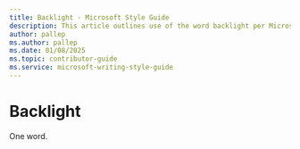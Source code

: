 ```yaml
---
title: Backlight - Microsoft Style Guide
description: This article outlines use of the word backlight per Microsoft style guidelines.
author: pallep
ms.author: pallep
ms.date: 01/08/2025
ms.topic: contributor-guide
ms.service: microsoft-writing-style-guide
---
```


# Backlight

One word.

